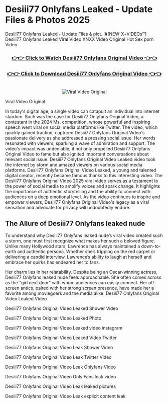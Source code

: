 # Desiii77 Onlyfans Leaked - Update Files & Photos 2025

Desiii77 Onlyfans Leaked - Update Files & pict. !#[NEW-X~VIDEOs™] Desiii77 Onlyfans Leaked Viral Video XNXX Video Original Hot Sex porn Video
<br>
<div align="center">
<h3><a href="https://links2leaks.com?utm_source=desiii77&utm_medium=gitlong" rel="nofollow">👉👉 Click to Watch Desiii77 Onlyfans Original Video 👈👈</a></h3>
<h3><a href="https://links2leaks.com?utm_source=desiii77&utm_medium=gitlong" rel="nofollow">👉👉 Click to Download Desiii77 Onlyfans Original Video 👈👈</a></h3>
<br>
<a href="https://links2leaks.com?utm_source=desiii77&utm_medium=gitlong" rel="nofollow"><img src="https://i.ibb.co/Gkj2r4b/banner.png" alt="Viral Video Original" style="max-width: 100%; display: inline-block;" data-target="animated-image.originalImage"></a>
</div>

Viral Video Original

In today's digital age, a single video can catapult an individual into internet stardom. Such was the case for Desiii77 Onlyfans Original Video, a contestant in the 2024 Ms. competition, whose powerful and inspiring speech went viral on social media platforms like Twitter.
The video, which quickly gained traction, captured Desiii77 Onlyfans Original Video's passionate delivery as she addressed a pressing social issue. Her words resonated with viewers, sparking a wave of admiration and support. The video's impact was undeniable; it not only propelled Desiii77 Onlyfans Original Video to fame but also ignited important conversations about relevant social issue.
Desiii77 Onlyfans Original Video Leaked video took the internet by storm and amazed viewers on various social media platforms. Desiii77 Onlyfans Original Video Leaked, a young and talented digital creator, recently became famous thanks to this interesting video.
The Desiii77 Onlyfans Original Video 2025 viral video serves as a testament to the power of social media to amplify voices and spark change. It highlights the importance of authentic storytelling and the ability to connect with audiences on a deep emotional level. As the video continues to inspire and empower viewers, Desiii77 Onlyfans Original Video's legacy as a viral sensation and advocate for privacy will undoubtedly endure.

<h2>The Allure of Desiii77 Onlyfans leaked nude</h2>


To understand why Desiii77 Onlyfans leaked nude’s viral video created such a storm, one must first recognize what makes her such a beloved figure. Unlike many Hollywood stars, Lawrence has always maintained a down-to-earth and authentic persona. Whether she’s tripping on the red carpet or delivering a candid interview, Lawrence’s ability to laugh at herself and embrace her quirks has endeared her to fans.

Her charm lies in her relatability. Despite being an Oscar-winning actress, Desiii77 Onlyfans leaked nude feels approachable. She often comes across as the "girl next door" with whom audiences can easily connect. Her off-screen antics, paired with her strong screen presence, have made her a favorite among moviegoers and the media alike.
Desiii77 Onlyfans Original Video Leaked Video

Desiii77 Onlyfans Original Video Leaked Shower Video

Desiii77 Onlyfans Original Video Leaked Photo

Desiii77 Onlyfans Original Video Leaked video instagram

Desiii77 Onlyfans Original Video Leaked Video Twitter

Desiii77 Onlyfans Original Video Leak Shower Video

Desiii77 Onlyfans Original Video Leak Twitter Video

Desiii77 Onlyfans Original Video Leak Onlyfans Video

Desiii77 Onlyfans Original Video Only Fans leak video

Desiii77 Onlyfans Original Video Leak leaked pictures

Desiii77 Onlyfans Original Video Leak explicit content leak